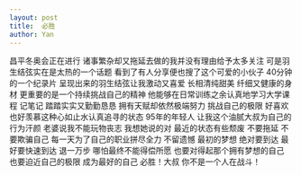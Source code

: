 ```yaml
---
layout: post
title:  必胜
author: Yan
---
```




昌平冬奥会正在进行 诸事繁杂却又拖延去做的我并没有理由给予太多关注 可是羽生结弦实在是太热的一个话题 看到了有人分享便也搜了这个可爱的小伙子 40分钟的一个纪录片 呈现出来的羽生结弦让我激动又喜爱 长相清纯甜美 纤细又健康的身材 更重要的是一个持续挑战自己的精神 他能够在日常训练之余认真地学习大学课程 记笔记 踏踏实实又勤勤恳恳 拥有天赋却依然极端努力 挑战自己的极限 好喜欢也好羡慕这种心如止水认真追寻的状态 95年的年轻人 让我这个油腻大叔为自己的行为汗颜 老婆说我不能玩物丧志 我想她说的对 最近的状态有些颓废 不要拖延 不要欺骗自己 每一天为了自己的职业拼尽全力 不留遗憾 最初的梦想 绝对要到达 最好要快速到达 退一万步 哪怕最终不能得偿所愿 也要对得起那个拥有梦想的自己 也要迫近自己的极限 成为最好的自己 必胜！大叔 你不是一个人在战斗！